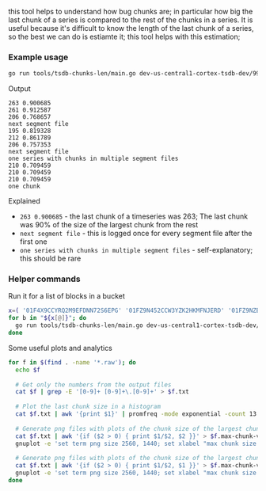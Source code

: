 this tool helps to understand how bug chunks are; in particular how big the last chunk of a series is
compared to the rest of the chunks in a series. It is useful because it's difficult to know the length of the last
chunk of a series, so the best we can do is estiamte it; this tool helps with this estimation;

### Example usage

```bash
go run tools/tsdb-chunks-len/main.go dev-us-central1-cortex-tsdb-dev/9960/01GPYS8C08C4D75VP3WW3A4QXK/index
```

Output

```
263 0.900685
261 0.912587
206 0.768657
next segment file
195 0.819328
212 0.861789
206 0.757353
next segment file
one series with chunks in multiple segment files
210 0.709459
210 0.709459
210 0.709459
one chunk
```

Explained

* `263 0.900685` - the last chunk of a timeseries was 263; The last chunk was 90% of the size of the largest chunk from the rest 
* `next segment file` - this is logged once for every segment file after the first one
* `one series with chunks in multiple segment files` - self-explanatory; this should be rare

### Helper commands

Run it for a list of blocks in a bucket

```bash
x=( '01F4X9CCYRQ2M9EFDNN72S6EPG' '01FZ9N452CCW3YZK2HKMFNJERD' '01FZ9NZBR4204BQFV9SQ835G11' )
for b in "${x[@]}"; do 
  go run tools/tsdb-chunks-len/main.go dev-us-central1-cortex-tsdb-dev/9960/$b/index > cortex-dev-01-$b.raw;
done
```

Some useful plots and analytics 
```bash
for f in $(find . -name '*.raw'); do 
  echo $f
  
  # Get only the numbers from the output files
  cat $f | grep -E '[0-9]+ [0-9]+\.[0-9]+' > $f.txt
  
  # Plot the last chunk size in a histogram
  cat $f.txt | awk '{print $1}' | promfreq -mode exponential -count 13 -factor 2
  
  # Generate png files with plots of the chunk size of the largest chunk (excl last) and the ratio of last chunk to max chunk
  cat $f.txt | awk '{if ($2 > 0) { print $1/$2, $2 }}' > $f.max-chunk-vs-last.txt
  gnuplot -e 'set term png size 2560, 1440; set xlabel "max chunk size (excl last)"; set ylabel "ratio of last chunk to max chunk size (excl last)"; set xrange [:4096]; set logscale x; set xtics 1,2,4096; set output "'$f.max-chunk-vs-last.txt.png'"; plot "'$f.max-chunk-vs-last.txt'", 1, 0.1, 0.2, 0.25, 0.5;'
  
  # Generate png files with plots of the chunk size of the largest chunk (excl last) and last chunk of a series
  cat $f.txt | awk '{if ($2 > 0) { print $1/$2, $1 }}' > $f.max-chunk-vs-last-sizes.txt
  gnuplot -e 'set term png size 2560, 1440; set xlabel "max chunk size (excl last)"; set ylabel "last chunk"; set xrange [:4096]; set logscale x; set xtics 1,2,4096; set yrange [:4096]; set logscale y; set ytics 1,2,4096; set output "'$f.max-chunk-vs-last-sizes.txt.png'"; plot "'$f.max-chunk-vs-last-sizes.txt'", 1, 0.1, 0.2, 0.25, 0.5;'
done
```
